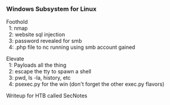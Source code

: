 ### Windows Subsystem for Linux

Foothold  
&ensp;1: nmap  
&ensp;2: website sql injection  
&ensp;3: password revealed for smb  
&ensp;4: .php file to nc running using smb account gained  

Elevate  
&ensp;1: Payloads all the thing  
&ensp;2: escape the tty to spawn a shell  
&ensp;3: pwd, ls -la, history, etc  
&ensp;4: psexec.py for the win (don't forget the other exec.py flavors)  

Writeup for HTB called SecNotes